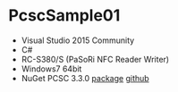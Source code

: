 # PcscSample01

* Visual Studio 2015 Community
* C#
* RC-S380/S (PaSoRi NFC Reader Writer)
* Windows7 64bit
* NuGet PCSC 3.3.0 [package](http://www.nuget.org/packages/PCSC/) [github](https://github.com/danm-de/pcsc-sharp)
